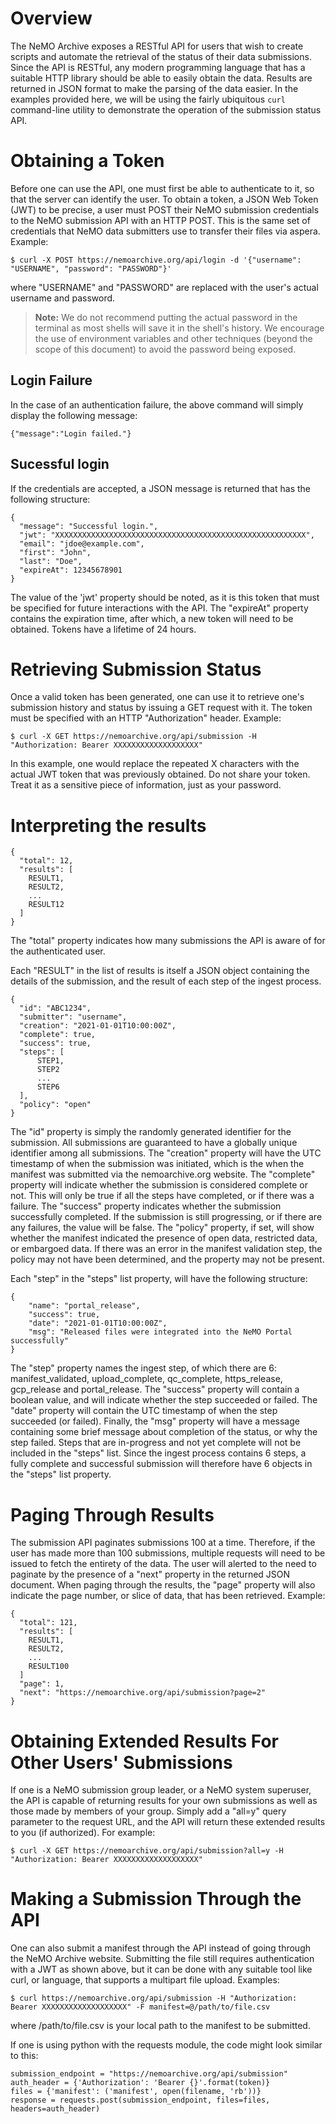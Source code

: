 # Overview

The NeMO Archive exposes a RESTful API for users that wish to create scripts and automate the retrieval of the status of their data submissions. Since the API is RESTful, any modern programming language that has a suitable HTTP library should be able to easily obtain the data. Results are returned in JSON format to make the parsing of the data easier. In the examples provided here, we will be using the fairly ubiquitous `curl` command-line utility to demonstrate the operation of the submission status API.

# Obtaining a Token

Before one can use the API, one must first be able to authenticate to it, so that the server can identify the user. To obtain a token, a JSON Web Token (JWT) to be precise, a user must POST their NeMO submission credentials to the NeMO submission API with an HTTP POST. This is the same set of credentials that NeMO data submitters use to transfer their files via aspera. Example: 

`$ curl -X POST https://nemoarchive.org/api/login -d '{"username": "USERNAME", "password": "PASSWORD"}'`

where "USERNAME" and "PASSWORD" are replaced with the user's actual username and password.

> **Note:** We do not recommend putting the actual password in the terminal as most shells will save it in the shell's history. We encourage the use of environment variables and other techniques (beyond the scope of this document) to avoid the password being exposed.

## Login Failure

In the case of an authentication failure, the above command will simply display the following message:

`{"message":"Login failed."}`

## Sucessful login

If the credentials are accepted, a JSON message is returned that has the following structure:

```
{
  "message": "Successful login.",
  "jwt": "XXXXXXXXXXXXXXXXXXXXXXXXXXXXXXXXXXXXXXXXXXXXXXXXXXXXXXXX",
  "email": "jdoe@example.com",
  "first": "John",
  "last": "Doe",
  "expireAt": 12345678901
}
```

The value of the 'jwt' property should be noted, as it is this token that must be specified for future interactions with the API. The "expireAt" property contains the expiration time, after which, a new token will need to be obtained. Tokens have a lifetime of 24 hours.

# Retrieving Submission Status

Once a valid token has been generated, one can use it to retrieve one's submission history and status by issuing a GET request with it. The token must be specified with an HTTP "Authorization" header. Example:

`$ curl -X GET https://nemoarchive.org/api/submission -H "Authorization: Bearer XXXXXXXXXXXXXXXXXXX"`

In this example, one would replace the repeated X characters with the actual JWT token that was previously obtained. Do not share your token. Treat it as a sensitive piece of information, just as your password.

# Interpreting the results
```
{
  "total": 12,
  "results": [
    RESULT1,
    RESULT2,
    ...
    RESULT12
  ]
}
```

The "total" property indicates how many submissions the API is aware of for the authenticated user.

Each "RESULT" in the list of results is itself a JSON object containing the details of the submission, and the result of each step of the ingest process.

```
{
  "id": "ABC1234",
  "submitter": "username",
  "creation": "2021-01-01T10:00:00Z",
  "complete": true,
  "success": true,
  "steps": [
      STEP1,
      STEP2
      ...
      STEP6
  ],
  "policy": "open"
}
```

The "id" property is simply the randomly generated identifier for the submission. All submissions are guaranteed to have a globally unique identifier among all submissions. The "creation" property will have the UTC timestamp of when the submission was initiated, which is the when the manifest was submitted via the nemoarchive.org website. The "complete" property will indicate whether the submission is considered complete or not. This will only be true if all the steps have completed, or if there was a failure. The "success" property indicates whether the submission successfully completed. If the submission is still progressing, or if there are any failures, the value will be false. The "policy" property, if set, will show whether the manifest indicated the presence of open data, restricted data, or embargoed data. If there was an error in the manifest validation step, the policy may not have been determined, and the property may not be present.

Each "step" in the "steps" list property, will have the following structure:

```
{
    "name": "portal_release",
    "success": true,
    "date": "2021-01-01T10:00:00Z",
    "msg": "Released files were integrated into the NeMO Portal successfully"
}
```

The "step" property names the ingest step, of which there are 6: manifest_validated, upload_complete, qc_complete, https_release, gcp_release and portal_release.
The "success" property will contain a boolean value, and will indicate whether the step succeeded or failed. The "date" property will contain the UTC timestamp of when the step succeeded (or failed). Finally, the "msg" property will have a message containing some brief message about completion of the status, or why the step failed. Steps that are in-progress and not yet complete will not be included in the "steps" list. Since the ingest process contains 6 steps, a fully complete and successful submission will therefore have 6 objects in the "steps" list property.

# Paging Through Results

The submission API paginates submissions 100 at a time. Therefore, if the user has made more than 100 submissions, multiple requests will need to be issued to fetch the entirety of the data. The user will alerted to the need to paginate by the presence of a "next" property in the returned JSON document. When paging through the results, the "page" property will also indicate the page number, or slice of data, that has been retrieved. Example:

```
{
  "total": 121,
  "results": [
    RESULT1,
    RESULT2,
    ...
    RESULT100
  ]
  "page": 1,
  "next": "https://nemoarchive.org/api/submission?page=2"
}
```

# Obtaining Extended Results For Other Users' Submissions

If one is a NeMO submission group leader, or a NeMO system superuser, the API is capable of returning results for your own submissions as well as those made by members of your group. Simply add a "all=y" query parameter to the request URL, and the API will return these extended results to you (if authorized). For example:

`$ curl -X GET https://nemoarchive.org/api/submission?all=y -H "Authorization: Bearer XXXXXXXXXXXXXXXXXXX"`

# Making a Submission Through the API

One can also submit a manifest through the API instead of going through the NeMO Archive website. Submitting the file still requires authentication with a JWT as shown above, but it can be done with any suitable tool like curl, or language, that supports a multipart file upload. Examples:

`$ curl https://nemoarchive.org/api/submission -H "Authorization: Bearer XXXXXXXXXXXXXXXXXXX" -F manifest=@/path/to/file.csv`

where /path/to/file.csv is your local path to the manifest to be submitted.

If one is using python with the requests module, the code might look similar to this:

```
submission_endpoint = "https://nemoarchive.org/api/submission"
auth_header = {'Authorization': 'Bearer {}'.format(token)}
files = {'manifest': ('manifest', open(filename, 'rb'))}
response = requests.post(submission_endpoint, files=files, headers=auth_header)
```
